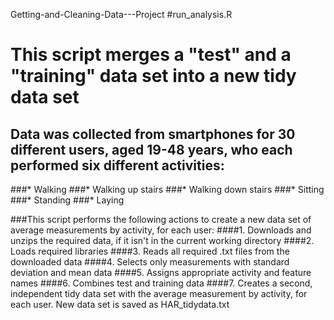 Getting-and-Cleaning-Data---Project
#run_analysis.R
# This script merges a "test" and a "training" data set into a new tidy data set
## Data was collected from smartphones for 30 different users, aged 19-48 years, who each performed six different activities:
###* Walking
###* Walking up stairs
###* Walking down stairs
###* Sitting
###* Standing
###* Laying

###This script performs the following actions to create a new data set of average measurements by activity, for each user:
####1. Downloads and unzips the required data, if it isn't in the current working directory
####2. Loads required libraries
####3. Reads all required .txt files from the downloaded data
####4. Selects only measurements with standard deviation and mean data
####5. Assigns appropriate activity and feature names
####6. Combines test and training data
####7. Creates a second, independent tidy data set with the average measurement by activity, for each user. New data set is saved as HAR_tidydata.txt
